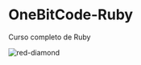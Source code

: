 #                               OneBitCode-Ruby
Curso completo de Ruby


![red-diamond](https://github.com/user-attachments/assets/3fb603f0-53b9-41e3-91dd-c50567740407)
